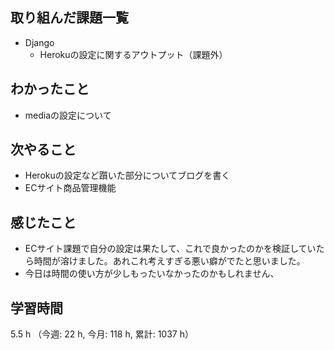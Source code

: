 ## 取り組んだ課題一覧
- Django
    - Herokuの設定に関するアウトプット（課題外）       

## わかったこと
- mediaの設定について

## 次やること
- Herokuの設定など躓いた部分についてブログを書く
- ECサイト商品管理機能

## 感じたこと
- ECサイト課題で自分の設定は果たして、これで良かったのかを検証していたら時間が溶けました。あれこれ考えすぎる悪い癖がでたと思いました。
- 今日は時間の使い方が少しもったいなかったのかもしれません、
    
## 学習時間
5.5 h （今週: 22 h, 今月: 118 h, 累計: 1037 h）